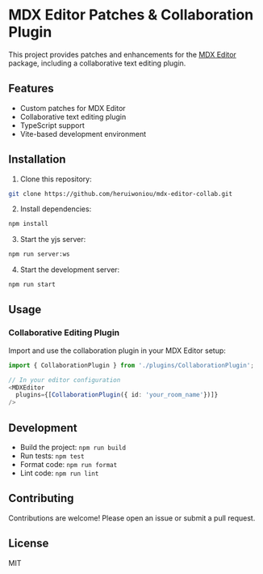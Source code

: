 # MDX Editor Patches & Collaboration Plugin

This project provides patches and enhancements for the [MDX Editor](https://github.com/mdx-editor/editor) package, including a collaborative text editing plugin.

## Features

- Custom patches for MDX Editor
- Collaborative text editing plugin
- TypeScript support
- Vite-based development environment

## Installation

1. Clone this repository:

```bash
git clone https://github.com/heruiwoniou/mdx-editor-collab.git
```

2. Install dependencies:

```bash
npm install
```

3. Start the yjs server:

```bash
npm run server:ws
```

4. Start the development server:

```bash
npm run start
```

## Usage

### Collaborative Editing Plugin

Import and use the collaboration plugin in your MDX Editor setup:

```typescript
import { CollaborationPlugin } from './plugins/CollaborationPlugin';

// In your editor configuration
<MDXEditor
  plugins={[CollaborationPlugin({ id: 'your_room_name'})]}
/>
```

## Development

- Build the project: `npm run build`
- Run tests: `npm test`
- Format code: `npm run format`
- Lint code: `npm run lint`

## Contributing

Contributions are welcome! Please open an issue or submit a pull request.

## License

MIT

